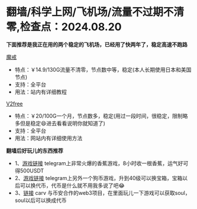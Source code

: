 # 翻墙/科学上网/飞机场/流量不过期不清零,检查点：2024.08.20
**下面推荐是我正在用的两个稳定的飞机场，已经用了快两年了，稳定高速不跑路**

 [魔戒](https://mojie.host/register?aff=1pWspTHg#tt)
* 特点：￥14.9/130G流量不清零，节点数中等，稳定(本人长期使用日本和美国节点)
* 支持：全平台 
* 用法：站内有详细教程

 [V2free](https://w1.v2free.cc/auth/register?code=QKu7#tt) 
* 特点：￥20/100G一个月，节点数多，稳定(用过一段时间，很稳定，限制略多但是稳定😄进去看看说明你就知道了) 
* 支持：全平台 
* 用法：网站内有详细使用方法

**翻墙后好玩儿的东西推荐**
* 1、[游戏链接](https://t.me/OfficialBananaBot/banana?startapp=referral=C4FOJJ6#tt) telegram上非常火爆的香蕉游戏，8小时收一根香蕉，运气好可得500USDT
* 2、[游戏链接](https://t.me/DejenDogBot/djdog?startapp=6f7bcb98#tt) telegram上另外一个狗币游戏，升到40级可以换宝箱，宝箱以后可以换代币，代币是什么就不用我多说了吧😂
* 3、[链接](https://carv.io/join?code=I7153F#tt) carv 与币安合作的web3项目，在里面玩儿一下游戏可以获取soul，soul以后可以换成代币

 
 
